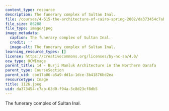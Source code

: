 ```yaml
---
content_type: resource
description: The funerary complex of Sultan Inal.
file: /courses/4-615-the-architecture-of-cairo-spring-2002/da373454c7ab63d0f94a5c8d23cf8db5_1126.jpg
file_size: 86288
file_type: image/jpeg
image_metadata:
  caption: The funerary complex of Sultan Inal.
  credit: ''
  image-alt: The funerary complex of Sultan Inal.
learning_resource_types: []
license: https://creativecommons.org/licenses/by-nc-sa/4.0/
ocw_type: OCWImage
parent_title: 14 - Burji Mamluk Architecture in the Northern Qarafa
parent_type: CourseSection
parent_uid: cbe17a06-a5a9-dd1a-1dce-3b41876bd2ea
resourcetype: Image
title: 1126.jpeg
uid: da373454-c7ab-63d0-f94a-5c8d23cf8db5
---
```

The funerary complex of Sultan Inal.